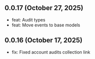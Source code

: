 ## 0.0.17 (October 27, 2025)
  - feat: Audit types
  - feat: Move events to base models

## 0.0.16 (October 17, 2025)
  - fix: Fixed account audits collection link


